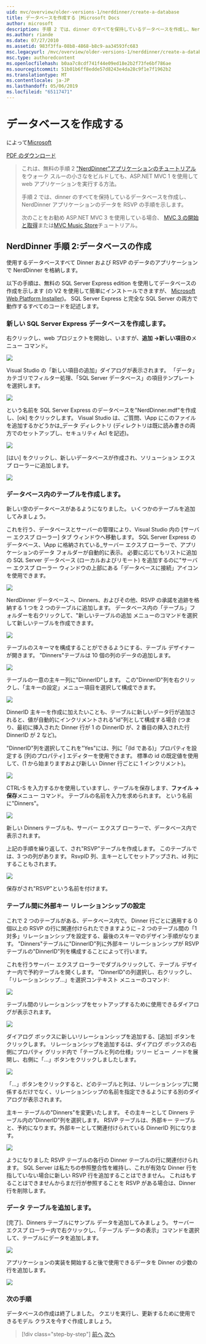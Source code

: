 ```yaml
---
uid: mvc/overview/older-versions-1/nerddinner/create-a-database
title: データベースを作成する |Microsoft Docs
author: microsoft
description: 手順 2 では、dinner のすべてを保持しているデータベースを作成し、NerdDinner アプリケーションのデータを RSVP の手順を示します。
ms.author: riande
ms.date: 07/27/2010
ms.assetid: 983f3ffa-08b8-4868-b8c9-aa34593fc683
msc.legacyurl: /mvc/overview/older-versions-1/nerddinner/create-a-database
msc.type: authoredcontent
ms.openlocfilehash: b0aa7c8cdf741f44e09ed18e2b2f73fe6bf786ae
ms.sourcegitcommit: 51b01b6ff8edde57d8243e4da28c9f1e7f1962b2
ms.translationtype: MT
ms.contentlocale: ja-JP
ms.lasthandoff: 05/06/2019
ms.locfileid: "65117471"
---
```

# <a name="create-a-database"></a>データベースを作成する

によって[Microsoft](https://github.com/microsoft)

[PDF のダウンロード](http://aspnetmvcbook.s3.amazonaws.com/aspnetmvc-nerdinner_v1.pdf)

> これは、無料の手順 2 ["NerdDinner"アプリケーションのチュートリアル](introducing-the-nerddinner-tutorial.md)をウォーク スルーの小さなをビルドしても、ASP.NET MVC 1 を使用して web アプリケーションを実行する方法。
> 
> 手順 2 では、dinner のすべてを保持しているデータベースを作成し、NerdDinner アプリケーションのデータを RSVP の手順を示します。
> 
> 次のことをお勧め ASP.NET MVC 3 を使用している場合、 [MVC 3 の開始と取得](../../older-versions/getting-started-with-aspnet-mvc3/cs/intro-to-aspnet-mvc-3.md)または[MVC Music Store](../../older-versions/mvc-music-store/mvc-music-store-part-1.md)チュートリアル。

## <a name="nerddinner-step-2-creating-the-database"></a>NerdDinner 手順 2:データベースの作成

使用するデータベースすべて Dinner および RSVP のデータのアプリケーションで NerdDinner を格納します。

以下の手順は、無料の SQL Server Express edition を使用してデータベースの作成を示します (の V2 を使用して簡単にインストールできますが、 [Microsoft Web Platform Installer](https://www.microsoft.com/web/downloads/platform.aspx))。 SQL Server Express と完全な SQL Server の両方で動作するすべてのコードを記述します。

### <a name="creating-a-new-sql-server-express-database"></a>新しい SQL Server Express データベースを作成します。

右クリックし、web プロジェクトを開始し、いますが、**追加 -&gt;新しい項目の**メニュー コマンド。

![](create-a-database/_static/image1.png)

Visual Studio の「新しい項目の追加」ダイアログが表示されます。 「データ」カテゴリでフィルター処理、「SQL Server データベース」の項目テンプレートを選択します。

![](create-a-database/_static/image2.png)

という名前を SQL Server Express のデータベースを"NerdDinner.mdf"を作成し、[ok] をクリックします。 Visual Studio は、ご質問、\App にこのファイルを追加するかどうかは\_データ ディレクトリ (ディレクトリは既に読み書きの両方でのセットアップし、セキュリティ Acl を記述)。

![](create-a-database/_static/image3.png)

[はい] をクリックし、新しいデータベースが作成され、ソリューション エクスプ ローラーに追加します。

![](create-a-database/_static/image4.png)

### <a name="creating-tables-within-our-database"></a>データベース内のテーブルを作成します。

新しい空のデータベースがあるようになりました。 いくつかのテーブルを追加してみましょう。

これを行う、データベースとサーバーの管理により、Visual Studio 内の [サーバー エクスプ ローラー] タブ ウィンドウへ移動します。 SQL Server Express のデータベース、\App に格納されている\_サーバー エクスプ ローラーで、アプリケーションのデータ フォルダーが自動的に表示。 必要に応じてもリストに追加の SQL Server データベース (ローカルおよびリモート) を追加するのに"サーバー エクスプ ローラー ウィンドウの上部にある「データベースに接続」アイコンを使用できます。

![](create-a-database/_static/image5.png)

NerdDinner データベース –、Dinners、およびその他、RSVP の承諾を追跡を格納する 1 つを 2 つのテーブルに追加します。 データベース内の「テーブル」フォルダーを右クリックして、"新しいテーブルの追加 メニューのコマンドを選択して新しいテーブルを作成できます。

![](create-a-database/_static/image6.png)

テーブルのスキーマを構成することができるようにする、テーブル デザイナーが開きます。 "Dinners"テーブルは 10 個の列のデータの追加します。

![](create-a-database/_static/image7.png)

テーブルの一意の主キー列に"DinnerID"します。 この"DinnerID"列を右クリックし、「主キーの設定」メニュー項目を選択して構成できます。

![](create-a-database/_static/image8.png)

DinnerID 主キーを作成に加えたいことも、テーブルに新しいデータ行が追加されると、値が自動的にインクリメントされる"id"列として構成する場合 (つまり、最初に挿入された Dinner 行が 1 の DinnerID が、2 番目の挿入された行DinnerID が 2 など)。

"DinnerID"列を選択してこれを"Yes"には、列に「(Id である)」プロパティを設定する [列のプロパティ] エディターを使用できます。 標準の id の既定値を使用して、(1 から始まりますおよび新しい Dinner 行ごとに 1 インクリメント)。

![](create-a-database/_static/image9.png)

CTRL-S を入力するかを使用していますし、テーブルを保存します、**ファイル -&gt;保存**メニュー コマンド。 テーブルの名前を入力を求められます。 という名前に"Dinners"。

![](create-a-database/_static/image10.png)

新しい Dinners テーブルも、サーバー エクスプ ローラーで、データベース内で表示されます。

上記の手順を繰り返して、され"RSVP"テーブルを作成します。 このテーブルでは、3 つの列があります。 RsvpID 列、主キーとしてセットアップされ、id 列にすることもされます。

![](create-a-database/_static/image11.png)

保存がされ"RSVP"という名前を付けます。

### <a name="setting-up-a-foreign-key-relationship-between-tables"></a>テーブル間に外部キー リレーションシップの設定

これで 2 つのテーブルがある、データベース内で。 Dinner 行ごとに適用する 0 個以上の RSVP の行に関連付けられたできますように – 2 つのテーブル間の「1 対多」リレーションシップを設定する、最後のスキーマのデザイン手順がなります。 "Dinners"テーブルに"DinnerID"列に外部キー リレーションシップが RSVP テーブルの"DinnerID"列を構成することによって行います。

これを行うサーバー エクスプ ローラーでダブルクリックして、テーブル デザイナー内で予約テーブルを開くします。 "DinnerID"の列選択し、右クリックし、「リレーションシップ…」を選択コンテキスト メニューのコマンド:

![](create-a-database/_static/image12.png)

テーブル間のリレーションシップをセットアップするために使用できるダイアログが表示されます。

![](create-a-database/_static/image13.png)

ダイアログ ボックスに新しいリレーションシップを追加する、[追加] ボタンをクリックします。 リレーションシップを追加するは、ダイアログ ボックスの右側にプロパティ グリッド内で「テーブルと列の仕様」ツリー ビュー ノードを展開し、右側に「...」ボタンをクリックしましたします。

![](create-a-database/_static/image14.png)

「...」ボタンをクリックすると、どのテーブルと列は、リレーションシップに関係するだけでなく、リレーションシップの名前を指定できるようにする別のダイアログが表示されます。

主キー テーブルの"Dinners"を変更いたします。 その主キーとして Dinners テーブル内の"DinnerID"列を選択します。 RSVP テーブルは、外部キー テーブルと、予約になります。外部キーとして関連付けられている DinnerID 列になります。

![](create-a-database/_static/image15.png)

ようになりました RSVP テーブルの各行の Dinner テーブルの行に関連付けられます。 SQL Server は私たちの参照整合性を維持し、これが有効な Dinner 行を指していない場合に新しい RSVP 行を追加することはできません。 これはもすることはできませんからまだ行が参照することを RSVP がある場合は、Dinner 行を削除します。

### <a name="adding-data-to-our-tables"></a>データ テーブルを追加します。

[完了]、Dinners テーブルにサンプル データを追加してみましょう。 サーバー エクスプ ローラー内で右クリックし、「テーブル データの表示」コマンドを選択して、テーブルにデータを追加します。

![](create-a-database/_static/image16.png)

アプリケーションの実装を開始すると後で使用できるデータを Dinner の少数の行を追加します。

![](create-a-database/_static/image17.png)

### <a name="next-step"></a>次の手順

データベースの作成は終了しました。 クエリを実行し、更新するために使用できるモデル クラスを今すぐ作成しましょう。

> [!div class="step-by-step"]
> [前へ](create-a-new-aspnet-mvc-project.md)
> [次へ](build-a-model-with-business-rule-validations.md)

